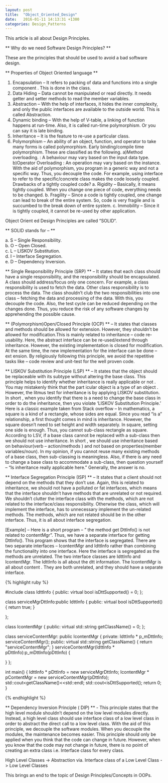 ```yaml
---
layout: post
title:  "Object_Oriented_Design"
date:   2016-01-11 14:13:31 +1300
categories: Design_Patterns
---
```

This article is all about Design Principles.

** Why do we need Software Design Principles? **

These are the principles that should be used to avoid a bad software design.

** Properties of Object Oriented language **

1. Encapsulation – It refers to packing of data and functions into a single
component . This is done in the class.
2. Data Hiding – Data cannot be manipulated or read directly. It needs getter
and setter methods to read the member variables.
3. Abstraction – With the help of interfaces, it hides the inner complexity, and
only the public interfaces are available to the outside world. This is called
Abstraction.
4. Dynamic binding – With the help of V-table, a linking of function happens
at run-time. Also, it is called run-time polymorphism. Or you can say it is late
binding.
5. Inheritance – It is the feature to re-use a particular class.
6. Polymorphism – An ability of an object, function, and operator to take
many forms is called polymorphism. Early binding/compile time polymorphism.
These are classified as the following.
a)Method overloading. : A behaviour may vary based on the input data type.
b)Operator Overloading : An operation may vary based on the instance.
With the aid of polymorphism, you program in a generic way and not a specific
way. Thus, you decouple the code. For example, using interface to refer to
the specific/concrete class makes the code loosely coupled.
Drawbacks of a tightly coupled code?
a. Rigidity – Basically, it means tightly coupled. When you change one piece
of code, everything needs to be changed.
b. Fragility – Since a code is tightly coupled, one change can lead to break of
the entire system. So, code is very fragile and is succumbed to the break
down of entire system.
c. Immobility – Since it is tightly coupled, it cannot be re-used by other
application.

Object Orient ed Design Principles are called “SOLID“.

** SOLID stands for – **

a. S – Single Responsibility. <br>
b. O – Open Closed. <br>
c. L – LISKOV Substitution. <br>
d. I – Interface Segregation. <br>
e. D – Dependency Inversion. <br>

** Single Responsibility Principle (SRP) ** – It states that each class should have a single responsibility, and the responsibility should be encapsulated. A
class should address/focus only one concern. For example, a class
responsibility is used to fetch the data. Other class responsibility is to process the data. The class shouldn’t club the two responsibilities into one class – fetching the data and processing of the data. With this, you decouple
the code. Also, the test cycle can be reduced depending on the changes done.
Thus, you reduce the risk of any software changes by apprehending the
possible cause.

** (Polymorphism)Open/Closed Principle (OCP) ** – It states that classes and
methods should be allowed for extension. However, they shouldn’t be allowed
for modification.This is mainly related to inheritance – code re-usability.
Here, the abstract interface can be re-used/extend through inheritance.
However, the existing implementation is closed for modification.
At the same time, the new implementation for the interface can be done – ext ension. By religiously following this principle, we avoid the repetitive tasks like – code review and unit-test for the well proven code.

** LISKOV Substitution Principle (LSP) ** – It states that the object should be
replaceable with its subtype without altering the base class. This principle
helps to identify whether inheritance is really applicable or not . You may
mistakenly think that the part icular object is a type of an object .
However, the litmus test for inheritance is by applying LISKOV substitution. In short , when you identify that there is a need to change the base class in order to do the inheritance, then you violate ‘LISKOV Substitution Principle.’ Here is a classic example taken from Stack overflow – In mathematics, a square is a kind of a rectangle, whose sides are equal. Since you read “is a” relationship, a
first thought comes in mind is inheritance. However, the square doesn’t need to
set height and width separately. In square, setting one side is enough. Thus,
you cannot sub-class rectangle as square. According to LSV, if a base class
cannot be replaced with a sub-class then we should not use inheritance. In
short , we should use inheritance based on behaviour(verb – action/methods )
and not based on properties(member variables/noun). In my opinion, if you
cannot reuse many existing methods of a base class, then sub-classing is
meaningless. Also, if there is any need to change a base class to
accommodate a sub-class, then question yourself – “Is inheritance really
applicable here.” Generally, the answer is no.

** Interface Segregation Principle (ISP) ** – It states that a client should not
depend on the methods that they don’t use. Again, this is related to
inheritance, we should not have a polluted or fat interfaces, which means that
the interface shouldn’t have methods that are unrelated or not required. We
shouldn’t clutter the interface class with the methods, which are not
related to the interface/class responsibility. Otherwise the class, which will implement the interface, has to unnecessary implement the un-related methods.
The methods, which are not related should be in the other interface. Thus, it is all about interface segregation.

[Example] – Here is a short program – ” the method get DttInfo() is not related
to contentMgr”. Thus, we have a separate interface for getting DttInfo(). This
program shows that the interface is segregated. There are two separate
interfaces – IcontentMgr and IdttInfo rather than combining the functionality
into one interface. Here the interface is segregated as the methods are
unrelated. The two interface classes are IdttInfo and IcontentMgr. The IdttInfo
is all about the dtt information. The IcontentMgr is all about content . They
are both unrelated, and they should have a separate interface.

{% highlight ruby %}

#include<iostream>
class IdttInfo
{
 public:
    virtual bool isDttSupported() = 0;
};

class serviceMgrDttInfo:public IdttInfo
{
  public:
      virtual bool isDttSupported()
{
  return true;
}

};

class IcontentMgr
{
  public:
      virtual std::string getClassName() = 0;
};

class serviceContentMgr: public IcontentMgr
{
  private:
      IdttInfo * p_mDttInfo;
      serviceContentMgr();
  public:
      virtual std::string getClassName()
{
  return "serviceContentMgr";
}
serviceContentMgr(IdttInfo * pDttInfo):p_mDttInfo(pDttInfo)
{

}
};

int main()
{
  IdttInfo * pDttInfo = new serviceMgrDttInfo;
  IcontentMgr * pContentMgr = new serviceContentMgr(pDttInfo);
  std::cout<<pContentMgr->getClassName()<<std::endl;
  std::cout<<pDttInfo->isDttSupported();
  return 0;
}

{% endhighlight %}

** Dependency Inversion Principle ( DIP) ** - This principle states that the high
level module shouldn’t depend on the low level modules directly. Instead, a
high level class should use interface class of a low level class in order to
abstract the direct call to a low level class. With the aid of this principle,
we decouple the software modules. When you decouple the modules, the
maintenance becomes easier. This principle should only be applied when you
think that the code can change in future. However, when you know that the
code may not change in future, there is no point of creating an extra class i.e.
Interface class for every class.

High Level Classes -> Abstraction via. Interface class of a Low Level Class -> Low Level Classes

This brings an end to the topic of Design Principles/Concepts in OOPs.
